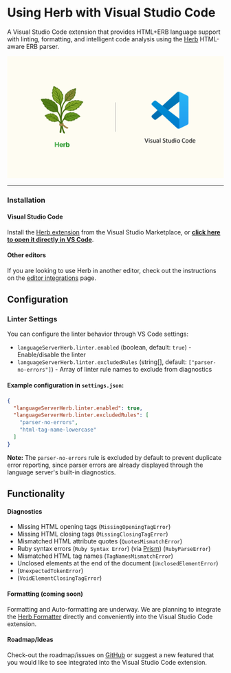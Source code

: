 # Using Herb with Visual Studio Code

A Visual Studio Code extension that provides HTML+ERB language support with linting, formatting, and intelligent code analysis using the [Herb](https://herb-tools.dev) HTML-aware ERB parser.

[![Herb + Visual Studio Code](https://github.com/marcoroth/herb/raw/main/javascript/packages/vscode/assets/herb-vscode.png)](https://marketplace.visualstudio.com/items?itemName=marcoroth.herb-lsp)

---

### Installation

#### Visual Studio Code

Install the [Herb extension](https://marketplace.visualstudio.com/items?itemName=marcoroth.herb-lsp) from the Visual Studio Marketplace, or [**click here to open it directly in VS Code**](vscode:extension/marcoroth.herb-lsp).

#### Other editors

If you are looking to use Herb in another editor, check out the instructions on the [editor integrations](https://herb-tools.dev/integrations/editors) page.

## Configuration

### Linter Settings

You can configure the linter behavior through VS Code settings:

* `languageServerHerb.linter.enabled` (boolean, default: `true`) - Enable/disable the linter
* `languageServerHerb.linter.excludedRules` (string[], default: `["parser-no-errors"]`) - Array of linter rule names to exclude from diagnostics

#### Example configuration in `settings.json`:

```json
{
  "languageServerHerb.linter.enabled": true,
  "languageServerHerb.linter.excludedRules": [
    "parser-no-errors",
    "html-tag-name-lowercase"
  ]
}
```

**Note:** The `parser-no-errors` rule is excluded by default to prevent duplicate error reporting, since parser errors are already displayed through the language server's built-in diagnostics.

## Functionality

#### Diagnostics

* Missing HTML opening tags (`MissingOpeningTagError`)
* Missing HTML closing tags (`MissingClosingTagError`)
* Mismatched HTML attribute quotes (`QuotesMismatchError`)
* Ruby syntax errors (`Ruby Syntax Error`) (via [Prism](https://github.com/ruby/prism)) (`RubyParseError`)
* Mismatched HTML tag names (`TagNamesMismatchError`)
* Unclosed elements at the end of the document (`UnclosedElementError`)
* (`UnexpectedTokenError`)
* (`VoidElementClosingTagError`)

#### Formatting (coming soon)

Formatting and Auto-formatting are underway. We are planning to integrate the [Herb Formatter](https://x.com/marcoroth_/status/1936935430173471079) directly and conveniently into the Visual Studio Code extension.

#### Roadmap/Ideas

Check-out the roadmap/issues on [GitHub](https://github.com/marcoroth/herb) or suggest a new featured that you would like to see integrated into the Visual Studio Code extension.
